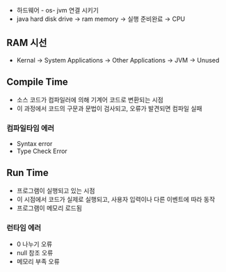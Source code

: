 - 하드웨어 - os- jvm 연결 시키기
- java hard disk drive → ram memory → 실행 준비완료 → CPU

## RAM 시선

- Kernal → System Applications → Other Applications → JVM → Unused

## Compile Time

- 소스 코드가 컴파일러에 의해 기계어 코드로 변환되는 시점
- 이 과정에서 코드의 구문과 문법이 검사되고, 오류가 발견되면 컴파일 실패

### 컴파일타임 에러

- Syntax error
- Type Check Error

## Run Time

- 프로그램이 실행되고 있는 시점
- 이 시점에서 코드가 실제로 실행되고, 사용자 입력이나 다른 이벤트에 따라 동작
- 프로그램이 메모리 로드됨

### 런타임 에러

- 0 나누기 오류
- null 참조 오류
- 메모리 부족 오류
